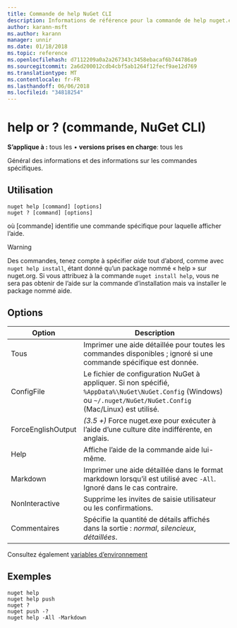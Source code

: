 ```yaml
---
title: Commande de help NuGet CLI
description: Informations de référence pour la commande de help nuget.exe
author: karann-msft
ms.author: karann
manager: unnir
ms.date: 01/18/2018
ms.topic: reference
ms.openlocfilehash: d7112209a0a2a267343c3458ebacaf6b744786a9
ms.sourcegitcommit: 2a6d200012cdb4cbf5ab1264f12fecf9ae12d769
ms.translationtype: MT
ms.contentlocale: fr-FR
ms.lasthandoff: 06/06/2018
ms.locfileid: "34818254"
---
```

# <a name="help-or--command-nuget-cli"></a>help or ? (commande, NuGet CLI)

**S’applique à :** tous les &bullet; **versions prises en charge**: tous les

Général des informations et des informations sur les commandes spécifiques.

## <a name="usage"></a>Utilisation

```cli
nuget help [command] [options]
nuget ? [command] [options]
```

où [commande] identifie une commande spécifique pour laquelle afficher l’aide.

> [!Warning]
> Des commandes, tenez compte à spécifier *aide* tout d’abord, comme avec `nuget help install`, étant donné qu’un package nommé « help » sur nuget.org. Si vous attribuez à la commande `nuget install help`, vous ne sera pas obtenir de l’aide sur la commande d’installation mais va installer le package nommé aide.

## <a name="options"></a>Options

| Option | Description |
| --- | --- |
| Tous | Imprimer une aide détaillée pour toutes les commandes disponibles ; ignoré si une commande spécifique est donnée. |
| ConfigFile | Le fichier de configuration NuGet à appliquer. Si non spécifié, `%AppData%\NuGet\NuGet.Config` (Windows) ou `~/.nuget/NuGet/NuGet.Config` (Mac/Linux) est utilisé.|
| ForceEnglishOutput | *(3.5 +)*  Force nuget.exe pour exécuter à l’aide d’une culture dite indifférente, en anglais. |
| Help | Affiche l’aide de la commande aide lui-même. |
| Markdown | Imprimer une aide détaillée dans le format markdown lorsqu’il est utilisé avec `-All`. Ignoré dans le cas contraire. |
| NonInteractive | Supprime les invites de saisie utilisateur ou les confirmations. |
| Commentaires | Spécifie la quantité de détails affichés dans la sortie : *normal*, *silencieux*, *détaillées*. |

Consultez également [variables d’environnement](cli-ref-environment-variables.md)

## <a name="examples"></a>Exemples

```cli
nuget help
nuget help push
nuget ?
nuget push -?
nuget help -All -Markdown
```
